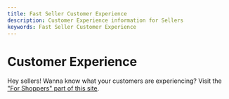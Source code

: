 ```yaml
---
title: Fast Seller Customer Experience
description: Customer Experience information for Sellers
keywords: Fast Seller Customer Experience
---
```


# Customer Experience

Hey sellers! Wanna know what your customers are experiencing? Visit the ["For Shoppers" part of this site](/developer-portal/for-shoppers/features/).
